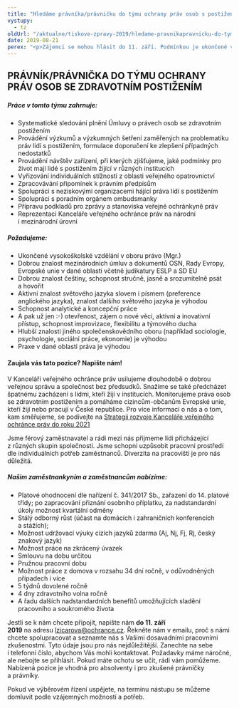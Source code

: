 ```yaml
---
title: "Hledáme právníka/právničku do týmu ochrany práv osob s postižením"
vystupy:
  - tz
oldUrl: "/aktualne/tiskove-zpravy-2019/hledame-pravnikapravnicku-do-tymu-ochrany-prav-osob-s-postizenim"
date: 2019-08-21
perex: "<p>Zájemci se mohou hlásit do 11. září. Podmínkou je ukončené vysokoškolské vzdělání v oboru právo, dobrá znalost mezinárodních úmluv, dokumentů a judikatury v oblasti práv lidí s postižením, dobrá znalost češtiny a jednoho světového jazyka.</p>"
---
```


<!-- imported from the old website -->

<h2>PRÁVNÍK/PRÁVNIČKA DO TÝMU OCHRANY PRÁV OSOB SE ZDRAVOTNÍM POSTIŽENÍM</h2><h5>Práce v tomto týmu zahrnuje:</h5><ul><li>Systematické sledování plnění Úmluvy o právech osob se zdravotním postižením</li><li>Provádění výzkumů a výzkumných šetření zaměřených na problematiku práv lidí s postižením, formulace doporučení ke zlepšení případných nedostatků</li><li>Provádění návštěv zařízení, při kterých zjišťujeme, jaké podmínky pro život mají lidé s postižením žijící v různých institucích</li><li>Vyřizování individuálních stížností z oblasti veřejného opatrovnictví</li><li>Zpracovávání připomínek k právním předpisům</li><li>Spolupráci s neziskovými organizacemi hájící práva lidí s postižením</li><li>Spolupráci s poradním orgánem ombudsmanky</li><li>Přípravu podkladů pro zprávy a stanoviska veřejné ochránkyně práv</li><li>Reprezentaci Kanceláře veřejného ochránce práv na národní i mezinárodní úrovni</li></ul><h5>Požadujeme:</h5><ul><li>Ukončené vysokoškolské vzdělání v oboru právo (Mgr.)</li><li>Dobrou znalost mezinárodních úmluv a dokumentů OSN, Rady Evropy, Evropské unie v dané oblasti včetně judikatury ESLP a SD EU</li><li>Dobrou znalost češtiny, schopnost stručně, jasně a srozumitelně psát a hovořit</li><li>Aktivní znalost světového jazyka slovem i písmem (preference anglického jazyka), znalost dalšího světového jazyka je výhodou</li><li>Schopnost analytické a koncepční práce</li><li>A pak už jen :-) otevřenost, zájem o nové věci, aktivní a inovativní přístup, schopnost improvizace, flexibilitu a týmového ducha</li><li>Hlubší znalosti jiného společenskovědního oboru (například sociologie, psychologie, sociální práce, ekonomie) je výhodou</li><li>Praxe v dané oblasti práva je výhodou</li></ul><h4>Zaujala vás tato pozice? Napište nám!</h4><p>V Kanceláři veřejného ochránce práv usilujeme dlouhodobě o dobrou veřejnou správu a společnost bez předsudků. Snažíme se také předcházet špatnému zacházení s lidmi, kteří žijí v institucích. Monitorujeme práva osob se zdravotním postižením a pomáháme cizincům-občanům Evropské unie, kteří žijí nebo pracují v České republice. Pro více informací o nás a o tom, kam směřujeme, se podívejte na <a href="/uploads-import/Kancelar/strategie_KVOP_2016-2021.pdf">Strategii rozvoje Kanceláře veřejného ochránce práv do roku 2021</a></p><p>Jsme férový zaměstnavatel a rádi mezi nás přijmeme lidi přicházející z různých skupin společnosti. Jsme schopni uzpůsobit pracovní prostředí dle individuálních potřeb zaměstnanců. Diverzita na pracovišti je pro nás důležitá.</p><h5>Našim zaměstnankyním a zaměstnancům nabízíme:</h5><ul><li>Platové ohodnocení dle nařízení č. 341/2017 Sb., zařazení do 14. platové třídy; po zapracování přiznání osobního příplatku, za nadstandardní úkoly možnost kvartální odměny</li><li>Stálý odborný růst (účast na domácích i zahraničních konferencích a stážích);</li><li>Možnost udržovací výuky cizích jazyků zdarma (Aj, Nj, Fj, Rj, český znakový jazyk)</li><li>Možnost práce na zkrácený úvazek</li><li>Smlouvu na dobu určitou</li><li>Pružnou pracovní dobu</li><li>Možnost práce z domova v rozsahu 34 dní ročně, v odůvodněných případech i více</li><li>5 týdnů dovolené ročně</li><li>4 dny zdravotního volna ročně</li><li>A řadu dalších nadstandardních benefitů umožňujících sladění pracovního a soukromého života</li></ul><p>Jestli se k nám chcete připojit, napište nám <b>do 11. září 2019</b> na adresu <a href="mailto:lzicarova@ochrance.cz">lzicarova@ochrance.cz</a>. Řekněte nám v emailu, proč s námi chcete spolupracovat a seznamte nás s Vašimi dosavadními pracovními zkušenostmi. Tyto údaje jsou pro nás nejdůležitější. Zanechte na sebe i telefonní číslo, abychom Vás mohli kontaktovat. Požadavky máme náročné, ale nebojte se přihlásit. Pokud máte ochotu se učit, rádi vám pomůžeme. Nabízená pozice je vhodná pro absolventy i pro zkušené právničky a právníky.</p><p>Pokud ve výběrovém řízení uspějete, na termínu nástupu se můžeme domluvit podle vzájemných možností a potřeb.</p>

